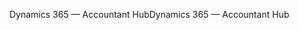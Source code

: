 <span data-ttu-id="1e40e-101">Dynamics 365 — Accountant Hub</span><span class="sxs-lookup"><span data-stu-id="1e40e-101">Dynamics 365 — Accountant Hub</span></span>
